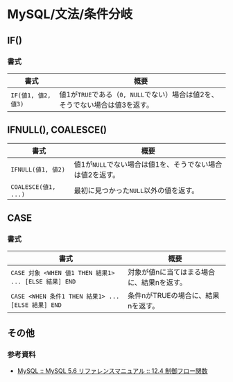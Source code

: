 # MySQL/文法/条件分岐

## IF()

### 書式

| 書式                | 概要                                                         |
| ------------------- | ------------------------------------------------------------ |
| `IF(値1, 値2, 値3)` | 値1が`TRUE`である（`0, NULL`でない）場合は値2を、そうでない場合は値3を返す。 |

## IFNULL(), COALESCE()

| 書式                 | 概要                                                      |
| -------------------- | --------------------------------------------------------- |
| `IFNULL(値1, 値2)`   | 値1が`NULL`でない場合は値1を、そうでない場合は値2を返す。 |
| `COALESCE(値1, ...)` | 最初に見つかった`NULL`以外の値を返す。                    |

## CASE

### 書式

| 書式                                                  | 概要                                       |
| ----------------------------------------------------- | ------------------------------------------ |
| `CASE 対象 <WHEN 値1 THEN 結果1> ... [ELSE 結果] END` | 対象が値nに当てはまる場合に、結果nを返す。 |
| `CASE <WHEN 条件1 THEN 結果1> ... [ELSE 結果] END`    | 条件nがTRUEの場合に、結果nを返す。         |

## その他

### 参考資料

- [MySQL :: MySQL 5.6 リファレンスマニュアル :: 12.4 制御フロー関数](https://dev.mysql.com/doc/refman/5.6/ja/control-flow-functions.html)
